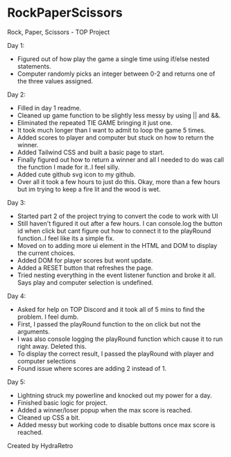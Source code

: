 # RockPaperScissors
Rock, Paper, Scissors - TOP Project

Day 1: 
- Figured out of how play the game a single time using if/else nested statements. 
- Computer randomly picks an integer between 0-2 and returns one of the three values assigned.

Day 2: 
- Filled in day 1 readme. 
- Cleaned up game function to be slightly less messy by using || and &&. 
- Eliminated the repeated TIE GAME bringing it just one. 
- It took much longer than I want to admit to loop the game 5 times. 
- Added scores to player and computer but stuck on how to return the winner.
- Added Tailwind CSS and built a basic page to start.
- Finally figured out how to return a winner and all I needed to do was call the function I made for it..I feel silly.
- Added cute github svg icon to my github.
- Over all it took a few hours to just do this. Okay, more than a few hours but im trying to keep a fire lit and the wood is wet.

Day 3:
- Started part 2 of the project trying to convert the code to work with UI
- Still haven't figured it out after a few hours. I can console.log the button id when click but cant figure out how to connect it to the playRound function..I feel like its a simple fix.
- Moved on to adding more ui element in the HTML and DOM to display the current choices.
- Added DOM for player scores but wont update.
- Added a RESET button that refreshes the page.
- Tried nesting everything in the event listener function and broke it all. Says play and computer selection is undefined.

Day 4: 
- Asked for help on TOP Discord and it took all of 5 mins to find the problem. I feel dumb.
- First, I passed the playRound function to the on click but not the arguments.
- I was also console logging the playRound function which cause it to run right away. Deleted this.
- To display the correct result, I passed the playRound with player and computer selections
- Found issue where scores are adding 2 instead of 1.

Day 5:
- Lightning struck my powerline and knocked out my power for a day.
- Finished basic logic for project.
- Added a winner/loser popup when the max score is reached.
- Cleaned up CSS a bit.
- Added messy but working code to disable buttons once max score is reached.

Created by HydraRetro